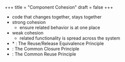 +++
title = "Component Cohesion"
draft = false
+++

-   code that changes together, stays together
-   strong cohesion
    -   ensure related behavior is at one place
-   weak cohesion
    -   related functionality is spread across the system
-   \* : The Reuse/Release Equivalence Principle
-   : The Common Closure Principle
-   : The Common Reuse Principle